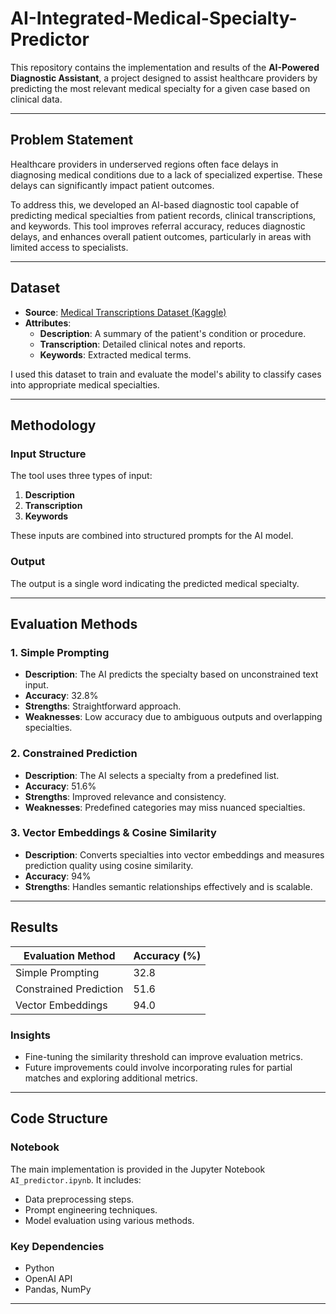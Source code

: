 # AI-Integrated-Medical-Specialty-Predictor

This repository contains the implementation and results of the **AI-Powered Diagnostic Assistant**, a project designed to assist healthcare providers by predicting the most relevant medical specialty for a given case based on clinical data.

---

## Problem Statement

Healthcare providers in underserved regions often face delays in diagnosing medical conditions due to a lack of specialized expertise. These delays can significantly impact patient outcomes. 

To address this, we developed an AI-based diagnostic tool capable of predicting medical specialties from patient records, clinical transcriptions, and keywords. This tool improves referral accuracy, reduces diagnostic delays, and enhances overall patient outcomes, particularly in areas with limited access to specialists.

---

## Dataset

- **Source**: [Medical Transcriptions Dataset (Kaggle)](https://www.kaggle.com/datasets/tboyle10/medicaltranscriptions/data)
- **Attributes**:
  - **Description**: A summary of the patient's condition or procedure.
  - **Transcription**: Detailed clinical notes and reports.
  - **Keywords**: Extracted medical terms.

I used this dataset to train and evaluate the model's ability to classify cases into appropriate medical specialties.

---

## Methodology

### Input Structure
The tool uses three types of input:
1. **Description**
2. **Transcription**
3. **Keywords**

These inputs are combined into structured prompts for the AI model.

### Output
The output is a single word indicating the predicted medical specialty.

---

## Evaluation Methods

### 1. **Simple Prompting**
- **Description**: The AI predicts the specialty based on unconstrained text input.
- **Accuracy**: 32.8%
- **Strengths**: Straightforward approach.
- **Weaknesses**: Low accuracy due to ambiguous outputs and overlapping specialties.

### 2. **Constrained Prediction**
- **Description**: The AI selects a specialty from a predefined list.
- **Accuracy**: 51.6%
- **Strengths**: Improved relevance and consistency.
- **Weaknesses**: Predefined categories may miss nuanced specialties.

### 3. **Vector Embeddings & Cosine Similarity**
- **Description**: Converts specialties into vector embeddings and measures prediction quality using cosine similarity.
- **Accuracy**: 94%
- **Strengths**: Handles semantic relationships effectively and is scalable.

---

## Results

| Evaluation Method      | Accuracy (%) |
|-------------------------|--------------|
| Simple Prompting        | 32.8         |
| Constrained Prediction  | 51.6         |
| Vector Embeddings       | 94.0         |

### Insights
- Fine-tuning the similarity threshold can improve evaluation metrics.
- Future improvements could involve incorporating rules for partial matches and exploring additional metrics.

---

## Code Structure

### Notebook
The main implementation is provided in the Jupyter Notebook `AI_predictor.ipynb`. It includes:
- Data preprocessing steps.
- Prompt engineering techniques.
- Model evaluation using various methods.

### Key Dependencies
- Python
- OpenAI API
- Pandas, NumPy

---
